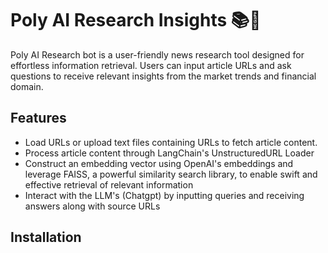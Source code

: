# Poly AI Research Insights 📚🤖

Poly AI Research bot is a user-friendly news research tool designed for effortless information retrieval. Users can input article URLs and ask questions to receive relevant insights from the market trends and financial domain.


## Features
- Load URLs or upload text files containing URLs to fetch article content.
- Process article content through LangChain's UnstructuredURL Loader
- Construct an embedding vector using OpenAI's embeddings and leverage FAISS, a powerful similarity search library, to enable swift and effective retrieval of relevant information
- Interact with the LLM's (Chatgpt) by inputting queries and receiving answers along with source URLs


## Installation